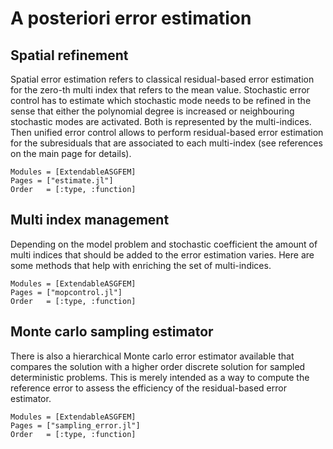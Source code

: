 # A posteriori error estimation

## Spatial refinement
Spatial error estimation refers to classical residual-based error estimation
for the zero-th multi index that refers to the mean value.
Stochastic error control has to estimate which stochastic mode needs to be refined
in the sense that either the polynomial degree is increased or neighbouring
stochastic modes are activated. Both is represented by the multi-indices.
Then unified error control allows to perform residual-based error estimation for
the subresiduals that are associated to each multi-index
(see references on the main page for details).


```@autodocs
Modules = [ExtendableASGFEM]
Pages = ["estimate.jl"]
Order   = [:type, :function]
```

## Multi index management

Depending on the model problem and stochastic coefficient the
amount of multi indices that should be added to the error estimation
varies.
Here are some methods that help with enriching the set of multi-indices.


```@autodocs
Modules = [ExtendableASGFEM]
Pages = ["mopcontrol.jl"]
Order   = [:type, :function]
```

## Monte carlo sampling estimator

There is also a hierarchical Monte carlo error estimator available that
compares the solution with a higher order discrete solution for sampled
deterministic problems. This is merely intended as a way to compute the
reference error to assess the efficiency of the residual-based error estimator.

```@autodocs
Modules = [ExtendableASGFEM]
Pages = ["sampling_error.jl"]
Order   = [:type, :function]
```